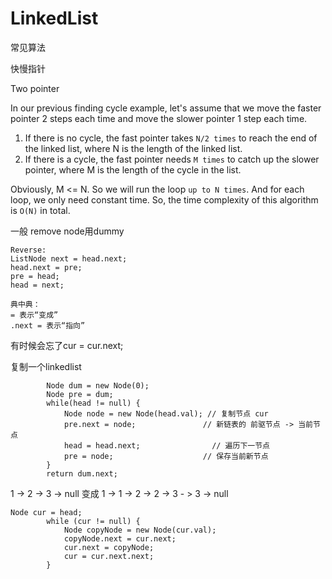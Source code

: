 # LinkedList

常见算法

快慢指针

Two pointer

In our previous finding cycle example, let's assume that we move the faster pointer 2 steps each time and move the slower pointer 1 step each time.

1. If there is no cycle, the fast pointer takes `N/2 times` to reach the end of the linked list, where N is the length of the linked list.
2. If there is a cycle, the fast pointer needs `M times` to catch up the slower pointer, where M is the length of the cycle in the list.

Obviously, M <= N. So we will run the loop `up to N times`. And for each loop, we only need constant time. So, the time complexity of this algorithm is `O(N)` in total.



一般 remove node用dummy





```
Reverse:
ListNode next = head.next; 
head.next = pre; 
pre = head; 
head = next;
            
典中典：
= 表示“变成”
.next = 表示“指向”
```

有时候会忘了cur = cur.next;



复制一个linkedlist

```
        Node dum = new Node(0);
        Node pre = dum;
        while(head != null) {
            Node node = new Node(head.val); // 复制节点 cur
            pre.next = node;               // 新链表的 前驱节点 -> 当前节点
            head = head.next;                // 遍历下一节点
            pre = node;                    // 保存当前新节点
        }
        return dum.next;
```



1 -> 2 -> 3 -> null 变成  1 -> 1 -> 2 -> 2 -> 3 - > 3 -> null

```
Node cur = head;
        while (cur != null) {
            Node copyNode = new Node(cur.val);
            copyNode.next = cur.next;
            cur.next = copyNode;
            cur = cur.next.next;
        }
```




